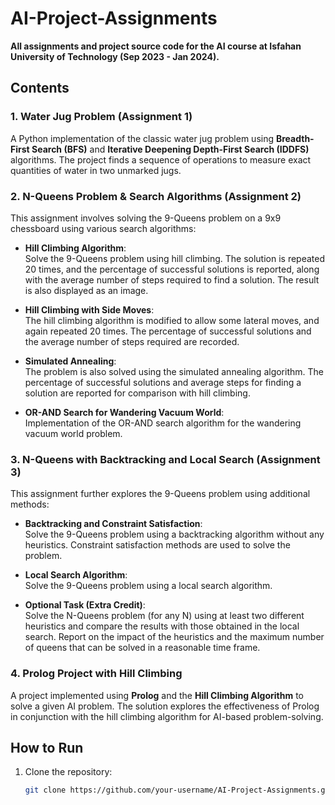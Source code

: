 # AI-Project-Assignments

**All assignments and project source code for the AI course at Isfahan University of Technology (Sep 2023 - Jan 2024).**

## Contents

### 1. Water Jug Problem (Assignment 1)
A Python implementation of the classic water jug problem using **Breadth-First Search (BFS)** and **Iterative Deepening Depth-First Search (IDDFS)** algorithms. The project finds a sequence of operations to measure exact quantities of water in two unmarked jugs.

### 2. N-Queens Problem & Search Algorithms (Assignment 2)
This assignment involves solving the 9-Queens problem on a 9x9 chessboard using various search algorithms:

- **Hill Climbing Algorithm**:  
  Solve the 9-Queens problem using hill climbing. The solution is repeated 20 times, and the percentage of successful solutions is reported, along with the average number of steps required to find a solution. The result is also displayed as an image.
  
- **Hill Climbing with Side Moves**:  
  The hill climbing algorithm is modified to allow some lateral moves, and again repeated 20 times. The percentage of successful solutions and the average number of steps required are recorded.

- **Simulated Annealing**:  
  The problem is also solved using the simulated annealing algorithm. The percentage of successful solutions and average steps for finding a solution are reported for comparison with hill climbing.

- **OR-AND Search for Wandering Vacuum World**:  
  Implementation of the OR-AND search algorithm for the wandering vacuum world problem.

### 3. N-Queens with Backtracking and Local Search (Assignment 3)
This assignment further explores the 9-Queens problem using additional methods:

- **Backtracking and Constraint Satisfaction**:  
  Solve the 9-Queens problem using a backtracking algorithm without any heuristics. Constraint satisfaction methods are used to solve the problem.

- **Local Search Algorithm**:  
  Solve the 9-Queens problem using a local search algorithm.

- **Optional Task (Extra Credit)**:  
  Solve the N-Queens problem (for any N) using at least two different heuristics and compare the results with those obtained in the local search. Report on the impact of the heuristics and the maximum number of queens that can be solved in a reasonable time frame.

### 4. Prolog Project with Hill Climbing
A project implemented using **Prolog** and the **Hill Climbing Algorithm** to solve a given AI problem. The solution explores the effectiveness of Prolog in conjunction with the hill climbing algorithm for AI-based problem-solving.

## How to Run

1. Clone the repository:
   ```bash
   git clone https://github.com/your-username/AI-Project-Assignments.git
